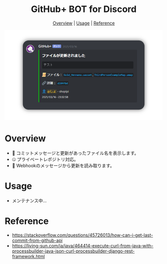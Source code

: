 <h1 align="center">GitHub+ BOT for Discord</h1>

<p align="center">
  <a href="#overview">Overview</a> |
  <a href="#usage">Usage</a> |
  <a href="#reference">Reference</a>
</p>

<p align="center">
  <img alt="Screenshot" src="GitHubPlus_Overview.png">
</p>

# Overview
- 💬 コミットメッセージと更新があったファイル名を表示します。
- 🤐 プライベートレポジトリ対応。
- 🤖 Webhookのメッセージから更新を読み取ります。

# Usage
- メンテナンス中...

# Reference
- https://stackoverflow.com/questions/45726013/how-can-i-get-last-commit-from-github-api
- https://living-sun.com/ja/java/464414-execute-curl-from-java-with-processbuilder-java-json-curl-processbuilder-django-rest-framework.html
